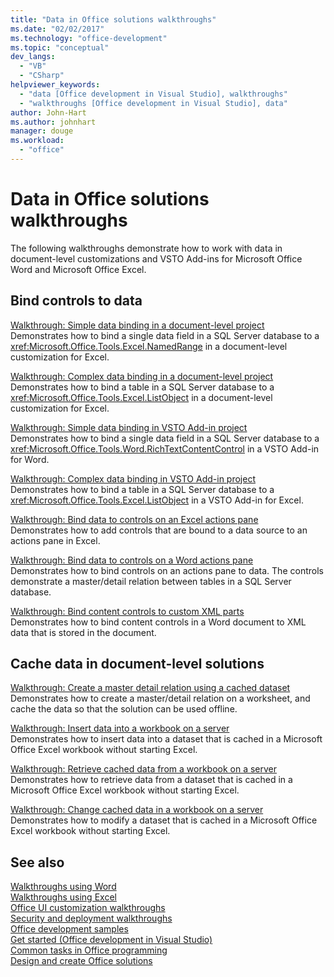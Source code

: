 ```yaml
---
title: "Data in Office solutions walkthroughs"
ms.date: "02/02/2017"
ms.technology: "office-development"
ms.topic: "conceptual"
dev_langs: 
  - "VB"
  - "CSharp"
helpviewer_keywords: 
  - "data [Office development in Visual Studio], walkthroughs"
  - "walkthroughs [Office development in Visual Studio], data"
author: John-Hart
ms.author: johnhart
manager: douge
ms.workload: 
  - "office"
---
```

# Data in Office solutions walkthroughs
  The following walkthroughs demonstrate how to work with data in document-level customizations and VSTO Add-ins for Microsoft Office Word and Microsoft Office Excel.  
  
## Bind controls to data  
 [Walkthrough: Simple data binding in a document-level project](../vsto/walkthrough-simple-data-binding-in-a-document-level-project.md)  
 Demonstrates how to bind a single data field in a SQL Server database to a <xref:Microsoft.Office.Tools.Excel.NamedRange> in a document-level customization for Excel.  
  
 [Walkthrough: Complex data binding in a document-level project](../vsto/walkthrough-complex-data-binding-in-a-document-level-project.md)  
 Demonstrates how to bind a table in a SQL Server database to a <xref:Microsoft.Office.Tools.Excel.ListObject> in a document-level customization for Excel.  
  
 [Walkthrough: Simple data binding in VSTO Add-in project](../vsto/walkthrough-simple-data-binding-in-vsto-add-in-project.md)  
 Demonstrates how to bind a single data field in a SQL Server database to a <xref:Microsoft.Office.Tools.Word.RichTextContentControl> in a VSTO Add-in for Word.  
  
 [Walkthrough: Complex data binding in VSTO Add-in project](../vsto/walkthrough-complex-data-binding-in-vsto-add-in-project.md)  
 Demonstrates how to bind a table in a SQL Server database to a <xref:Microsoft.Office.Tools.Excel.ListObject> in a VSTO Add-in for Excel.  
  
 [Walkthrough: Bind data to controls on an Excel actions pane](../vsto/walkthrough-binding-data-to-controls-on-an-excel-actions-pane.md)  
 Demonstrates how to add controls that are bound to a data source to an actions pane in Excel.  
  
 [Walkthrough: Bind data to controls on a Word actions pane](../vsto/walkthrough-binding-data-to-controls-on-a-word-actions-pane.md)  
 Demonstrates how to bind controls on an actions pane to data. The controls demonstrate a master/detail relation between tables in a SQL Server database.  
  
 [Walkthrough: Bind content controls to custom XML parts](../vsto/walkthrough-binding-content-controls-to-custom-xml-parts.md)  
 Demonstrates how to bind content controls in a Word document to XML data that is stored in the document.  
  
## Cache data in document-level solutions  
 [Walkthrough: Create a master detail relation using a cached dataset](../vsto/walkthrough-creating-a-master-detail-relation-using-a-cached-dataset.md)  
 Demonstrates how to create a master/detail relation on a worksheet, and cache the data so that the solution can be used offline.  
  
 [Walkthrough: Insert data into a workbook on a server](../vsto/walkthrough-inserting-data-into-a-workbook-on-a-server.md)  
 Demonstrates how to insert data into a dataset that is cached in a Microsoft Office Excel workbook without starting Excel.  
  
 [Walkthrough: Retrieve cached data from a workbook on a server](../vsto/walkthrough-retrieving-cached-data-from-a-workbook-on-a-server.md)  
 Demonstrates how to retrieve data from a dataset that is cached in a Microsoft Office Excel workbook without starting Excel.  
  
 [Walkthrough: Change cached data in a workbook on a server](../vsto/walkthrough-changing-cached-data-in-a-workbook-on-a-server.md)  
 Demonstrates how to modify a dataset that is cached in a Microsoft Office Excel workbook without starting Excel.  
  
## See also  
 [Walkthroughs using Word](../vsto/walkthroughs-using-word.md)   
 [Walkthroughs using Excel](../vsto/walkthroughs-using-excel.md)   
 [Office UI customization walkthroughs](../vsto/office-ui-customization-walkthroughs.md)   
 [Security and deployment walkthroughs](../vsto/security-and-deployment-walkthroughs.md)   
 [Office development samples](../vsto/office-development-samples.md)   
 [Get started &#40;Office development in Visual Studio&#41;](../vsto/getting-started-office-development-in-visual-studio.md)   
 [Common tasks in Office programming](../vsto/common-tasks-in-office-programming.md)   
 [Design and create Office solutions](../vsto/designing-and-creating-office-solutions.md)  

